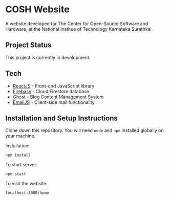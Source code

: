 # COSH Website

A website developed for The Center for Open-Source Software and Hardware, at the National Institue of Technology Karnataka Surathkal.

## Project Status

This project is currently in development.

## Tech

- [ReactJS](https://reactjs.org/) - Front-end JavaScript library
- [Firebase](https://firebase.google.com/) - Cloud Firestore database
- [Ghost](https://ghost.org/) - Blog Content Management System
- [EmailJS](https://www.emailjs.com/) - Client-side mail functionality

## Installation and Setup Instructions

Clone down this repository. You will need `node` and `npm` installed globally on your machine.

Installation:

`npm install` 

To start server:

`npm start`  

To visit the website:

`localhost:3000/home`  
